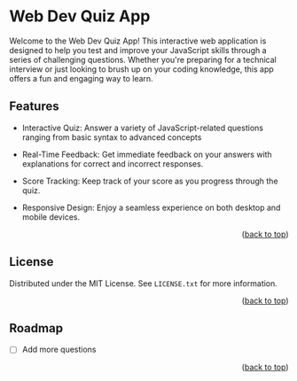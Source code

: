 <a id="readme-top"></a>

# Web Dev Quiz App

Welcome to the Web Dev Quiz App! This interactive web application is designed to help you test and improve your JavaScript skills through a series of challenging questions. Whether you're preparing for a technical interview or just looking to brush up on your coding knowledge, this app offers a fun and engaging way to learn.

<!-- Features -->

## Features

- Interactive Quiz: Answer a variety of JavaScript-related questions ranging from basic syntax to advanced concepts

- Real-Time Feedback: Get immediate feedback on your answers with explanations for correct and incorrect responses.

- Score Tracking: Keep track of your score as you progress through the quiz.

- Responsive Design: Enjoy a seamless experience on both desktop and mobile devices.

<p align="right">(<a href="#readme-top">back to top</a>)</p>

<!-- LICENSE -->

## License

Distributed under the MIT License. See `LICENSE.txt` for more information.

<p align="right">(<a href="#readme-top">back to top</a>)</p>

<!-- ROADMAP -->

## Roadmap

- [ ] Add more questions

<p align="right">(<a href="#readme-top">back to top</a>)</p>

